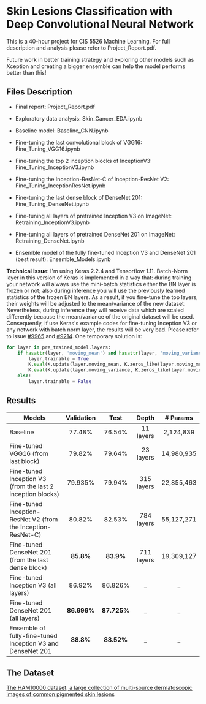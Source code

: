 # Skin Lesions Classification with Deep Convolutional Neural Network

This is a 40-hour project for CIS 5526 Machine Learning. For full description and analysis please refer to Project_Report.pdf. 

Future work in better training strategy and exploring other models such as Xception and creating a bigger ensemble can help the model performs better than this!

## Files Description

* Final report: Project_Report.pdf

* Exploratory data analysis: Skin_Cancer_EDA.ipynb

* Baseline model: Baseline_CNN.ipynb

* Fine-tuning the last convolutional block of VGG16: Fine_Tuning_VGG16.ipynb

* Fine-tuning the top 2 inception blocks of InceptionV3: Fine_Tuning_InceptionV3.ipynb

* Fine-tuning the Inception-ResNet-C of Inception-ResNet V2: Fine_Tuning_InceptionResNet.ipynb

* Fine-tuning the last dense block of DenseNet 201: Fine_Tuning_DenseNet.ipynb

* Fine-tuning all layers of pretrained Inception V3 on ImageNet: Retraining_InceptionV3.ipynb

* Fine-tuning all layers of pretrained DenseNet 201 on ImageNet: Retraining_DenseNet.ipynb

* Ensemble model of the fully fine-tuned Inception V3 and DenseNet 201 (best result): Ensemble_Models.ipynb 

**Technical Issue**: I'm using Keras 2.2.4 and Tensorflow 1.11. Batch-Norm layer in this version of Keras is implemented in a way that: during training your network will always use the mini-batch statistics either the BN layer is frozen or not; also during inference you will use the previously learned statistics of the frozen BN layers. As a result, if you fine-tune the top layers, their weights will be adjusted to the mean/variance of the new dataset. Nevertheless, during inference they will receive data which are scaled differently because the mean/variance of the original dataset will be used. Consequently, if use Keras's example codes for fine-tuning Inception V3 or any network with batch norm layer, the results will be very bad. Please refer to issue [#9965](https://github.com/keras-team/keras/pull/9965) and [#9214](https://github.com/keras-team/keras/issues/9214). One temporary solution is: 

```python
for layer in pre_trained_model.layers:
    if hasattr(layer, 'moving_mean') and hasattr(layer, 'moving_variance'):
        layer.trainable = True
        K.eval(K.update(layer.moving_mean, K.zeros_like(layer.moving_mean)))
        K.eval(K.update(layer.moving_variance, K.zeros_like(layer.moving_variance)))
    else:
        layer.trainable = False
```

## Results

| Models        | Validation           | Test            |  Depth          | # Params          |
| ------------- |:-------------:| :-------------:| :-------------:| :-------------:| 
|   Baseline   | 77.48% |76.54% | 11 layers | 2,124,839 |
|  Fine-tuned VGG16 (from last block)    |  79.82%      |   79.64%  | 23 layers | 14,980,935 |
|  Fine-tuned Inception V3 (from the last 2 inception blocks) |  79.935%   |  79.94% | 315 layers | 22,855,463 |
|  Fine-tuned Inception-ResNet V2 (from the Inception-ResNet-C) | 80.82% | 82.53% | 784 layers | 55,127,271 |
|  Fine-tuned DenseNet 201 (from the last dense block) | **85.8%** | **83.9%**  |  711 layers | 19,309,127 |
|  Fine-tuned Inception V3 (all layers) | 86.92% | 86.826% | _ | _ |
|  Fine-tuned DenseNet 201 (all layers)  | **86.696%** | **87.725%** | _ | _ |
|  Ensemble of fully-fine-tuned Inception V3 and DenseNet 201 | **88.8%** | **88.52%** | _ | _ |


## The Dataset

[The HAM10000 dataset, a large collection of multi-source dermatoscopic images of common pigmented skin lesions](https://dataverse.harvard.edu/dataset.xhtml?persistentId=doi:10.7910/DVN/DBW86T,)
